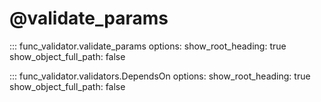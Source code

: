 # @validate_params

::: func_validator.validate_params
    options:
        show_root_heading: true
        show_object_full_path: false
   
::: func_validator.validators.DependsOn
    options:
        show_root_heading: true
        show_object_full_path: false
    
   
